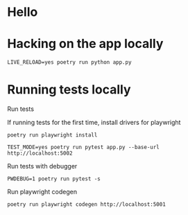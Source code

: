 # Hello

# Hacking on the app locally

```
LIVE_RELOAD=yes poetry run python app.py
```

# Running tests locally

Run tests

If running tests for the first time, install drivers for playwright

```
poetry run playwright install
```

```
TEST_MODE=yes poetry run pytest app.py --base-url http://localhost:5002
```

Run tests with debugger

```
PWDEBUG=1 poetry run pytest -s
```

Run playwright codegen

```
poetry run playwright codegen http://localhost:5001
```